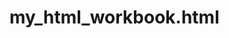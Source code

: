 <!DOCTYPE html>
<html>
<head>
<title>Page Title</title>
</head>
<body>

<h1>my_html_workbook.html</h1>

</body>
</html>


